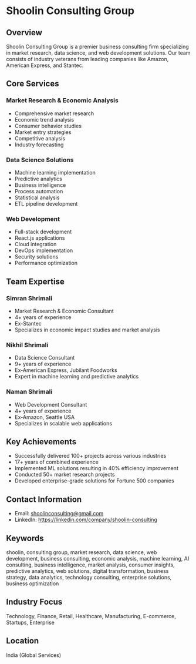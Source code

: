 # Shoolin Consulting Group

## Overview
Shoolin Consulting Group is a premier business consulting firm specializing in market research, data science, and web development solutions. Our team consists of industry veterans from leading companies like Amazon, American Express, and Stantec.

## Core Services

### Market Research & Economic Analysis
- Comprehensive market research
- Economic trend analysis
- Consumer behavior studies
- Market entry strategies
- Competitive analysis
- Industry forecasting

### Data Science Solutions
- Machine learning implementation
- Predictive analytics
- Business intelligence
- Process automation
- Statistical analysis
- ETL pipeline development

### Web Development
- Full-stack development
- React.js applications
- Cloud integration
- DevOps implementation
- Security solutions
- Performance optimization

## Team Expertise

### Simran Shrimali
- Market Research & Economic Consultant
- 4+ years of experience
- Ex-Stantec
- Specializes in economic impact studies and market analysis

### Nikhil Shrimali
- Data Science Consultant
- 9+ years of experience
- Ex-American Express, Jubilant Foodworks
- Expert in machine learning and predictive analytics

### Naman Shrimali
- Web Development Consultant
- 4+ years of experience
- Ex-Amazon, Seattle USA
- Specializes in scalable web applications

## Key Achievements
- Successfully delivered 100+ projects across various industries
- 17+ years of combined experience
- Implemented ML solutions resulting in 40% efficiency improvement
- Conducted 50+ market research projects
- Developed enterprise-grade solutions for Fortune 500 companies

## Contact Information
- Email: shoolinconsulting@gmail.com
- LinkedIn: https://linkedin.com/company/shoolin-consulting

## Keywords
shoolin, consulting group, market research, data science, web development, business consulting, economic analysis, machine learning, AI consulting, business intelligence, market analysis, consumer insights, predictive analytics, web solutions, digital transformation, business strategy, data analytics, technology consulting, enterprise solutions, business optimization

## Industry Focus
Technology, Finance, Retail, Healthcare, Manufacturing, E-commerce, Startups, Enterprise

## Location
India (Global Services) 